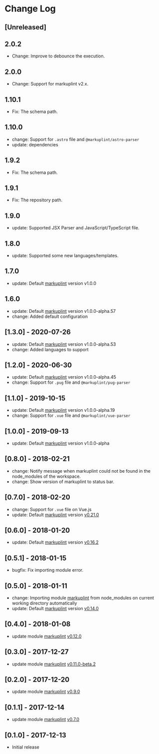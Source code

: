 # Change Log

## [Unreleased]

## 2.0.2

-   Change: Improve to debounce the execution.

## 2.0.0

-   Change: Support for markuplint v2.x.

## 1.10.1

-   Fix: The schema path.

## 1.10.0

-   change: Support for `.astro` file and `@markuplint/astro-parser`
-   update: dependencies

## 1.9.2

-   Fix: The schema path.

## 1.9.1

-   Fix: The repository path.

## 1.9.0

-   update: Supported JSX Parser and JavaScript/TypeScript file.

## 1.8.0

-   update: Supported some new languages/templates.

## 1.7.0

-   update: Default [markuplint](https://github.com/markuplint/markuplint) version v1.0.0

## 1.6.0

-   update: Default [markuplint](https://github.com/markuplint/markuplint) version v1.0.0-alpha.57
-   change: Added default configuration

## [1.3.0] - 2020-07-26

-   update: Default [markuplint](https://github.com/markuplint/markuplint) version v1.0.0-alpha.53
-   change: Added languages to support

## [1.2.0] - 2020-06-30

-   update: Default [markuplint](https://github.com/markuplint/markuplint) version v1.0.0-alpha.45
-   change: Support for `.pug` file and `@markuplint/pug-parser`

## [1.1.0] - 2019-10-15

-   update: Default [markuplint](https://github.com/markuplint/markuplint) version v1.0.0-alpha.19
-   change: Support for `.vue` file and `@markuplint/vue-parser`

## [1.0.0] - 2019-09-13

-   update: Default [markuplint](https://github.com/markuplint/markuplint) version v1.0.0-alpha

## [0.8.0] - 2018-02-21

-   change: Notify message when markuplint could not be found in the node_modules of the workspace.
-   change: Show version of markuplint to status bar.

## [0.7.0] - 2018-02-20

-   change: Support for `.vue` file on Vue.js
-   update: Default [markuplint](https://github.com/YusukeHirao/markuplint) version [v0.21.0](https://github.com/YusukeHirao/markuplint/releases/tag/v0.21.0)

## [0.6.0] - 2018-01-20

-   update: Default [markuplint](https://github.com/YusukeHirao/markuplint) version [v0.16.2](https://github.com/YusukeHirao/markuplint/releases/tag/v0.16.2)

## [0.5.1] - 2018-01-15

-   bugfix: Fix importing module error.

## [0.5.0] - 2018-01-11

-   change: Importing module [markuplint](https://github.com/YusukeHirao/markuplint) from node_modules on current working directory automatically
-   update: Default [markuplint](https://github.com/YusukeHirao/markuplint) version [v0.14.0](https://github.com/YusukeHirao/markuplint/releases/tag/v0.14.0)

## [0.4.0] - 2018-01-08

-   update module [markuplint](https://github.com/YusukeHirao/markuplint) [v0.12.0](https://github.com/YusukeHirao/markuplint/releases/tag/v0.12.0)

## [0.3.0] - 2017-12-27

-   update module [markuplint](https://github.com/YusukeHirao/markuplint) [v0.11.0-beta.2](https://github.com/YusukeHirao/markuplint/releases/tag/v0.11.0-beta.2)

## [0.2.0] - 2017-12-20

-   update module [markuplint](https://github.com/YusukeHirao/markuplint) [v0.9.0](https://github.com/YusukeHirao/markuplint/releases/tag/v0.9.0)

## [0.1.1] - 2017-12-14

-   update module [markuplint](https://github.com/YusukeHirao/markuplint) [v0.7.0](https://github.com/YusukeHirao/markuplint/releases/tag/v0.7.0)

## [0.1.0] - 2017-12-13

-   Initial release
